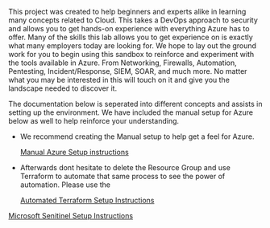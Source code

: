 This project was created to help beginners and experts alike in learning many concepts related to Cloud. This takes a DevOps approach to security and allows you to get hands-on experience with everything Azure has to offer. Many of the skills this lab allows you to get experience on is exactly what many employers today are looking for. We hope to lay out the ground work for you to begin using this sandbox to reinforce and experiment with the tools available in Azure. From Networking, Firewalls, Automation, Pentesting, Incident/Response, SIEM, SOAR, and much more. No matter what you may be interested in this will touch on it and give you the landscape needed to discover it. 

The documentation below is seperated into different concepts and assists in setting up the environment. We have included the manual setup for Azure below as well to help reinforce your understanding. 

- We recommend creating the Manual setup to help get a feel for Azure.

  [Manual Azure Setup instructions](Documentation/Manual_Azure_Instructions.md)

- Afterwards dont hesitate to delete the Resource Group and use Terraform to automate that same process to see the power of automation. Please use the 

  [Automated Terraform Setup Instructions](Documentation/Terraform_Instruction.md)

[Microsoft Senitinel Setup Instructions](Documentation/Microsoft_Sentinel_Setup_Instruction.md)
